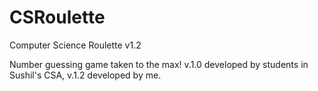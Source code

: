 # CSRoulette
Computer Science Roulette v1.2

Number guessing game taken to the max!
v.1.0 developed by students in Sushil's CSA, v.1.2 developed by me.
